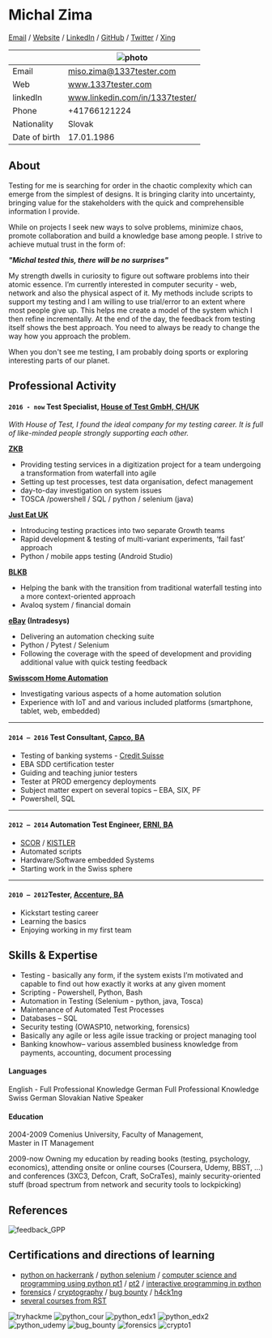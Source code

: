 # Michal Zima

[Email](mailto:miso.zima@1337tester.com) / [Website](https://www.1337tester.com) / [LinkedIn](https://www.linkedin.com/in/1337tester/) / [GitHub](https://github.com/1337tester) / [Twitter](https://twitter.com/1337T3st3r)  / [Xing](https://www.xing.com/profile/Michal_Zima/cv)

|  | ![photo](profi_foto.jpg) |
| ----------- | ----------- |
| Email | miso.zima@1337tester.com |
| Web | www.1337tester.com | 
| linkedIn | www.linkedin.com/in/1337tester/ |
| Phone | +41766121224 | 
| Nationality | Slovak | 
| Date of birth | 17.01.1986 | 

## About
Testing for me is searching for order in the chaotic complexity which can emerge from the simplest of designs. It is bringing clarity into uncertainty, bringing value for the stakeholders with the quick and comprehensible information I provide.

While on projects I seek new ways to solve problems, minimize chaos, promote collaboration and build a knowledge base among people. I strive to achieve mutual trust in the form of:

_**"Michal tested this, there will be no surprises"**_

My strength dwells in curiosity to figure out software problems into their atomic essence. I’m currently interested in computer security - web, network and also the physical aspect of it. My methods include scripts to support my testing and I am willing to use trial/error to an extent where most people give up. This helps me create a model of the system which I then refine incrementally. At the end of the day, the feedback from testing itself shows the best approach. You need to always be ready to change the way how you approach the problem. 

When you don't see me testing, I am probably doing sports or exploring interesting parts of our planet.

<div class="pagebreak"> </div>

## Professional Activity
#### `2016 - now` **Test Specialist**, [House of Test GmbH, CH/UK](https://houseoftest.ch/)

_With House of Test, I found the ideal company for my testing career. It is full of like-minded people strongly supporting each other._

**[ZKB](https://www.zkb.ch/)**
- Providing testing services in a digitization project for a team undergoing a transformation from waterfall into agile
- Setting up test processes, test data organisation, defect management
- day-to-day investigation on system issues
- TOSCA /powershell / SQL / python / selenium (java)

**[Just Eat UK](https://www.just-eat.co.uk/)**
- Introducing testing practices into two separate Growth teams
- Rapid development & testing of multi-variant experiments, ‘fail fast’ approach
- Python  / mobile apps testing (Android Studio)

**[BLKB](https://www.blkb.ch/)**
- Helping the bank with the transition from traditional waterfall testing into a more context-oriented approach
- Avaloq system / financial domain

**[eBay](https://www.ebay.co.uk/) (Intradesys)**
- Delivering an automation checking suite
- Python / Pytest  / Selenium
- Following the coverage with the speed of development and providing additional value with quick testing feedback

**[Swisscom Home Automation](https://www.swisscom.ch)**
- Investigating various aspects of a home automation solution
- Experience with IoT and and various included platforms (smartphone, tablet, web, embedded)
---

#### `2014 – 2016` **Test Consultant**, [Capco, BA](https://www.capco.com/Contact/Locations-archive/Bratislava)
- Testing of banking systems - [Credit Suisse](https://www.credit-suisse.com/ch/de.html)
- EBA SDD certification tester
- Guiding and teaching junior testers
- Tester at PROD emergency deployments
- Subject matter expert on several topics – EBA, SIX, PF
- Powershell, SQL
---

#### `2012 – 2014` **Automation Test Engineer**, [ERNI, BA](https://www.outsourcing.erni/bratislava)
- [SCOR](https://www.scor.com/en) / [KISTLER](https://www.kistler.com/de/)
- Automated scripts
- Hardware/Software embedded Systems
- Starting work in the Swiss sphere 
---

#### `2010 – 2012`**Tester**, [Accenture, BA](https://www.accenture.com/sk-en)
- Kickstart testing career
- Learning the basics
- Enjoying working in my first team


## Skills & Expertise
*   Testing - basically any form, if the system exists I’m motivated and capable to find out how exactly it works at any given moment
*   Scripting - Powershell, Python, Bash
*   Automation in Testing (Selenium - python, java, Tosca)
*   Maintenance of Automated Test Processes
*   Databases – SQL
*   Security testing (OWASP10, networking, forensics)
*   Basically any agile or less agile issue tracking or project managing tool
*   Banking knowhow– various assembled business knowledge from payments, accounting, document processing

#### Languages

English	 - Full Professional Knowledge
German	Full Professional Knowledge
Swiss German
Slovakian	Native Speaker

#### Education
2004-2009	Comenius University, Faculty of Management, \
	Master in IT Management

2009-now	Owning my education by reading books (testing, psychology, economics), attending onsite or online courses (Coursera, Udemy, BBST, ...) and conferences (3XC3, Defcon, Craft, SoCraTes), mainly security-oriented stuff (broad spectrum from network and security tools to lockpicking)

<div class="pagebreak"> </div>

## References
![feedback_GPP](feedback_GPP.png)

## Certifications and directions of learning
- [python on hackerrank](https://www.hackerrank.com/certificates/2b05ea6d7fe0) / [python selenium](https://www.udemy.com/certificate/UC-FRHJVODO/) / [computer science and programming using python pt1](https://courses.edx.org/certificates/0629de5730e34be0864861daacefa488) / [pt2](https://courses.edx.org/certificates/3e1bf81675fb47059e4ee193b8e30925) / [interactive programming in python](https://www.coursera.org/api/legacyCertificates.v1/spark/statementOfAccomplishment/972530~4583279/pdf)
- [forensics](https://www.udemy.com/certificate/UC-38XPV8V0/) / [cryptography](https://www.coursera.org/account/accomplishments/certificate/5NFZK88SZ5NA) / [bug bounty](https://www.udemy.com/certificate/UC-15RQYEGJ/) / [h4ck1ng](https://tryhackme-badges.s3.amazonaws.com/1337tester.png)
- [several courses from RST](https://rapid-software-testing.com/)

![tryhackme](tryhackme.png)
![python_cour](python_cour.png)
![python_edx1](python_edx1.png)
![python_edx2](python_edx2.png)
![python_udemy](python_udemy.png)
![bug_bounty](bug_bounty.png)
![forensics](forensics.png)
![crypto1](crypto1.png)

<script src="https://tryhackme.com/badge/336286"></script>